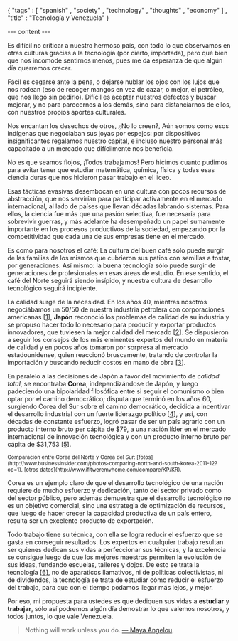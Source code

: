 { "tags" : [
    "spanish"
  , "society"
  , "technology"
  , "thoughts"
  , "economy"
  ]
, "title" : "Tecnología y Venezuela"
}

--- content ---

Es difícil no criticar a nuestro hermoso país, con todo lo que observamos
en otras culturas gracias a la tecnología (por cierto, importada),
pero qué bien que nos incomode sentirnos menos, pues me da esperanza
de que algún día querremos crecer.

Fácil es cegarse ante la pena, o dejarse nublar los ojos con los lujos
que nos rodean (eso de recoger mangos en vez de cazar,
o mejor, el petróleo, que nos llegó sin pedirlo). Difícil es aceptar
nuestros defectos y buscar mejorar, y no para parecernos a los demás,
sino para distanciarnos de ellos, con nuestros propios aportes culturales.

Nos encantan los desechos de otros, ¿No lo creen?, Aún somos como esos
indígenas que negociaban sus joyas por espejos: por dispositivos insignificantes
regalamos nuestro capital, e incluso nuestro personal más capacitado a un
mercado que difícilmente nos beneficia.

No es que seamos flojos, ¡Todos trabajamos! Pero hicimos cuanto pudimos
para evitar tener que estudiar matemática, química, física y todas esas
ciencia duras que nos hicieron pasar trabajo en el liceo.

Esas tácticas evasivas desembocan en una cultura con pocos recursos de abstracción,
que nos servirían para participar activamente en el mercado internacional,
al lado de países que llevan décadas labrando sistemas. Para ellos, la ciencia
fue más que una pasión selectiva, fue necesaria para sobrevivir guerras,
y más adelante ha desempeñado un papel sumamente importante en los procesos productivos
de la sociedad, empezando por la competitividad que cada una de sus empresas
tiene en el mercado.

Es como para nosotros el café: La cultura del buen café sólo puede surgir
de las familias de los mismos que cubrieron sus patios con semillas a tostar,
por generaciones. Así mismo: la buena tecnología sólo puede surgir de
generaciones de profesionales en esas áreas de estudio. En ese sentido,
el café del Norte seguirá siendo insípido, y nuestra cultura de desarrollo
tecnológico seguirá incipiente.

La calidad surge de la necesidad. En los años 40, mientras nosotros negociábamos
un 50/50 de nuestra industria petrolera con corporaciones americanas [[1]],
**Japón** reconoció los problemas de calidad de su industria y se propuso hacer
todo lo necesario para producir y exportar productos innovadores, que tuviesen
la mejor calidad del mercado [[2]]. Se dispusieron a seguir los consejos
de los más eminentes expertos del mundo en materia de calidad y en pocos años tomaron
por sorpresa al mercado estadounidense, quien reaccionó bruscamente, tratando
de controlar la importación y buscando reducir costos en mano de obra [[3]].

En paralelo a las decisiones de Japón a favor del movimiento de *calidad total*,
se encontraba **Corea**, independizándose de Japón, y luego padeciendo una bipolaridad
filosófica entre si seguir el comunismo o bien optar por el camino democrático;
disputa que terminó en los años 60, surgiendo Corea del Sur sobre el camino democrático,
decidida a incentivar el desarrollo industrial con un fuerte liderazgo político [[4]],
y así, con décadas de constante esfuerzo, logró pasar de ser un país agrario con un
producto interno bruto per cápita de $79, a una nación líder en el mercado internacional
de innovación tecnológica y con un producto interno bruto per cápita de $31,753 [[5]].

<small>
Comparación entre Corea del Norte y Corea del Sur:
[fotos](http://www.businessinsider.com/photos-comparing-north-and-south-korea-2011-12?op=1),
[otros datos](http://www.ifitweremyhome.com/compare/KP/KR).
</small>

Corea es un ejemplo claro de que el desarrollo tecnológico de una nación requiere
de mucho esfuerzo y dedicación, tanto del sector privado como del sector público,
pero además demuestra que el desarrollo tecnológico no es un objetivo comercial,
sino una estrategia de optimización de recursos, que luego de hacer crecer la
capacidad productiva de un país entero, resulta ser un excelente producto de exportación.

Todo trabajo tiene su técnica, con ella se logra reducir el esfuerzo que se gasta
en conseguir resultados. Los expertos en cualquier trabajo resultan ser quienes
dedican sus vidas a perfeccionar sus técnicas, y la excelencia se consigue luego
de que los mejores maestros permiten la evolución de sus ideas, fundando escuelas,
talleres y dojos. De esto se trata la tecnología [[6]], no de aparaticos llamativos,
ni de políticas colectivistas, ni de dividendos, la tecnología se trata de estudiar
cómo reducir el esfuerzo del trabajo, para que con el tiempo podamos llegar más lejos,
y mejor.

Por eso, mi propuesta para ustedes es que dediquen sus vidas a **estudiar** y **trabajar**,
sólo así podremos algún día demostrar lo que valemos nosotros, y todos juntos,
lo que vale Venezuela.

> Nothing will work unless you do. [— Maya Angelou](http://en.wikipedia.org/wiki/Maya_Angelou).

[1]: http://en.wikipedia.org/wiki/Economy_of_Venezuela#1922_-_1964
    "Wikipedia: Economía de Venezuela, desde 1922 hasta 1964"
[2]: http://www.bpir.com/total-quality-management-history-of-tqm-and-business-excellence-bpir.com.html#japan
    "Bpir.com: History of Quality: Japan"
[3]: http://asq.org/learn-about-quality/history-of-quality/overview/total-quality.html
    "Asq.org: History of Total Quality"
[4]: http://www.kds.re.kr/pds/102/MRDA_2010_4.pdf
    "Kds.re.kr: Strategy for Industrial Development and Growth of Major Industries in Korea [PDF]"
[5]: http://en.wikipedia.org/wiki/Economy_of_South_Korea
    "Wikipedia: Economy of South Korea"
[6]: http://etimologias.dechile.net/?tecnologi.a
    "Etimologias.dechile.net: Etimología de Tecnología"
